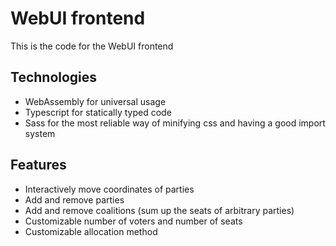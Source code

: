 # WebUI frontend

This is the code for the WebUI frontend

## Technologies
- WebAssembly for universal usage
- Typescript for statically typed code
- Sass for the most reliable way of minifying css and having a good import system

## Features
- Interactively move coordinates of parties
- Add and remove parties
- Add and remove coalitions (sum up the seats of arbitrary parties)
- Customizable number of voters and number of seats
- Customizable allocation method

